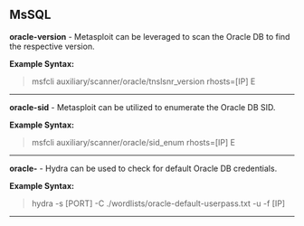 ## MsSQL
**oracle-version** - Metasploit can be leveraged to scan the Oracle DB to find the respective version.

**Example Syntax:**

> msfcli auxiliary/scanner/oracle/tnslsnr_version rhosts=[IP] E


***


**oracle-sid** - Metasploit can be utilized to enumerate the Oracle DB SID.

**Example Syntax:**

> msfcli auxiliary/scanner/oracle/sid_enum rhosts=[IP] E


***

**oracle-** - Hydra can be used to check for default Oracle DB credentials.

**Example Syntax:**

> hydra -s [PORT] -C ./wordlists/oracle-default-userpass.txt -u -f [IP]


***